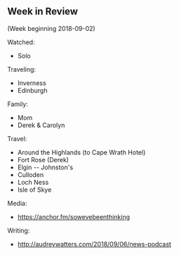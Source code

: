 ## Week in Review

(Week beginning 2018-09-02)

Watched:
* Solo

Traveling:
* Inverness
* Edinburgh

Family:
* Mom
* Derek & Carolyn

Travel:
* Around the Highlands (to Cape Wrath Hotel)
* Fort Rose (Derek)
* Elgin -- Johnston's
* Culloden
* Loch Ness
* Isle of Skye

Media:
* https://anchor.fm/sowevebeenthinking

Writing:
* http://audreywatters.com/2018/09/06/news-podcast
